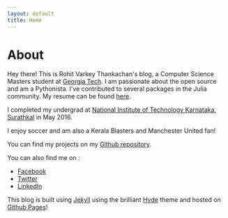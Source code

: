```yaml
---
layout: default
title: Home
---
```

# About

Hey there! This is Rohit Varkey Thankachan's blog, a Computer Science Masters student at [Georgia Tech](http://www.gatech.edu/).
I am passionate about the open source and am a Pythonista. I've contributed to several packages in the Julia community. My resume can be found [here]({{site.url}}/public/Rohit-Varkey-Thankachan-Resume.pdf). 

I completed my undergrad at [National Institute of Technology Karnataka, Surathkal](http://nitk.ac.in) in May 2016.

I enjoy soccer and am also a Kerala Blasters and Manchester United fan!

You can find my projects on my [Github repository](http://github.com/rohitvarkey).

You can also find me on :

* [Facebook](https://facebook.com/rohitvarkey)
* [Twitter](https://twitter.com/rohitvarkey)
* [LinkedIn](https://www.linkedin.com/in/rohitvarkey)

This blog is built using [Jekyll](http://jekyllrb.com) using the brilliant [Hyde](http://hyde.getpoole.com) theme and hosted on [Github Pages](http://pages.github.com)!

